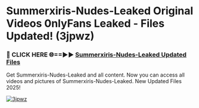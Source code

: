 # Summerxiris-Nudes-Leaked Original Videos 0nlyFans Leaked - Files Updated! (3jpwz)

<h3>🔴 CLICK HERE 🌐==►► <a href="https://tinyurl.com/4mcuefdz" rel="nofollow">Summerxiris-Nudes-Leaked Updated Files</a></h3>

Get Summerxiris-Nudes-Leaked and all content. Now you can access all videos and pictures of Summerxiris-Nudes-Leaked. New Updated Files 2025!

[![3jpwz](https://i.imgur.com/StAQSOY.gif)](https://tinyurl.com/4mcuefdz)
